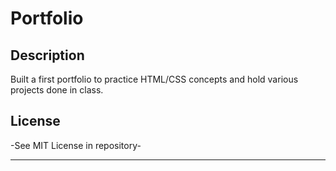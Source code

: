 # Portfolio

## Description

Built a first portfolio to practice HTML/CSS concepts and hold various projects done in class.

## License

-See MIT License in repository-

---
